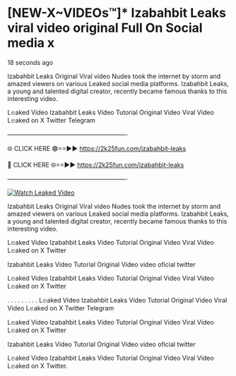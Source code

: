 # [NEW-X~VIDEOs™]* Izabahbit Leaks viral video original Full On Social media x

18 seconds ago

Izabahbit Leaks Original Viral video Nudes took the internet by storm and amazed viewers on various Leaked social media platforms. Izabahbit Leaks, a young and talented digital creator, recently became famous thanks to this interesting video.

L𝚎aked Video Izabahbit Leaks Video Tutorial Original Video Viral Video L𝚎aked on X Twitter Telegram

———————————————————-

🌐 CLICK HERE 🟢==►► https://2k25fun.com/izabahbit-leaks

🔴 CLICK HERE 🌐==►► https://2k25fun.com/izabahbit-leaks

———————————————————-

[![Watch Leaked Video](https://miro.medium.com/v2/resize:fit:828/format:webp/1*cilzJN44JGOrTw9NJCrNHA.gif "Watch Leaked Video")](https://2k25fun.com/izabahbit-leaks)

Izabahbit Leaks Original Viral video Nudes took the internet by storm and amazed viewers on various Leaked social media platforms. Izabahbit Leaks, a young and talented digital creator, recently became famous thanks to this interesting video.

L𝚎aked Video Izabahbit Leaks Video Tutorial Original Video Viral Video L𝚎aked on X Twitter

Izabahbit Leaks Video Tutorial Original Video video oficial twitter

L𝚎aked Video Izabahbit Leaks Video Tutorial Original Video Viral Video L𝚎aked on X Twitter

. . . . . . . . . L𝚎aked Video Izabahbit Leaks Video Tutorial Original Video Viral Video L𝚎aked on X Twitter Telegram

L𝚎aked Video Izabahbit Leaks Video Tutorial Original Video Viral Video L𝚎aked on X Twitter

Izabahbit Leaks Video Tutorial Original Video video oficial twitter

L𝚎aked Video Izabahbit Leaks Video Tutorial Original Video Viral Video L𝚎aked on X Twitter.